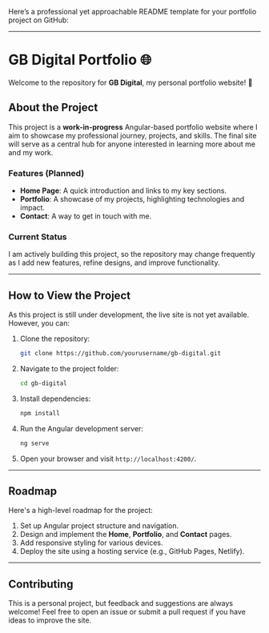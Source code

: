 Here’s a professional yet approachable README template for your portfolio project on GitHub:

---

# GB Digital Portfolio 🌐

Welcome to the repository for **GB Digital**, my personal portfolio website! 🎉

## About the Project

This project is a **work-in-progress** Angular-based portfolio website where I aim to showcase my professional journey, projects, and skills. The final site will serve as a central hub for anyone interested in learning more about me and my work.

### Features (Planned)
- **Home Page**: A quick introduction and links to my key sections.
- **Portfolio**: A showcase of my projects, highlighting technologies and impact.
- **Contact**: A way to get in touch with me.

### Current Status
I am actively building this project, so the repository may change frequently as I add new features, refine designs, and improve functionality.

---

## How to View the Project
As this project is still under development, the live site is not yet available. However, you can:
1. Clone the repository:
   ```bash
   git clone https://github.com/yourusername/gb-digital.git
   ```
2. Navigate to the project folder:
   ```bash
   cd gb-digital
   ```
3. Install dependencies:
   ```bash
   npm install
   ```
4. Run the Angular development server:
   ```bash
   ng serve
   ```
5. Open your browser and visit `http://localhost:4200/`.

---

## Roadmap
Here's a high-level roadmap for the project:
1. Set up Angular project structure and navigation.
2. Design and implement the **Home**, **Portfolio**, and **Contact** pages.
3. Add responsive styling for various devices.
4. Deploy the site using a hosting service (e.g., GitHub Pages, Netlify).

---

## Contributing
This is a personal project, but feedback and suggestions are always welcome! Feel free to open an issue or submit a pull request if you have ideas to improve the site.
